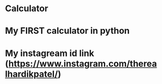 # Calculator
# My FIRST calculator in python 
# My instagream id link (https://www.instagram.com/therealhardikpatel/)
